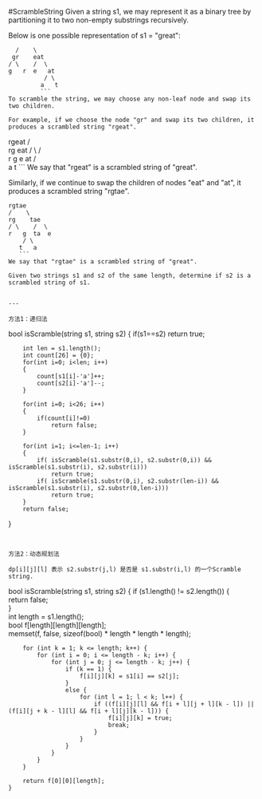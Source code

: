 #ScrambleString
Given a string s1, we may represent it as a binary tree by partitioning it to two non-empty substrings recursively.

Below is one possible representation of s1 = "great":

 ```   great
   /    \
  gr    eat
 / \    /  \
g   r  e   at
           / \
          a   t
          ```
To scramble the string, we may choose any non-leaf node and swap its two children.

For example, if we choose the node "gr" and swap its two children, it produces a scrambled string "rgeat".

   ```
   rgeat
   /    \
  rg    eat
 / \    /  \
r   g  e   at
           / \
          a   t
          ```
We say that "rgeat" is a scrambled string of "great".

Similarly, if we continue to swap the children of nodes "eat" and "at", it produces a scrambled string "rgtae".

   ``` 
   rgtae
   /    \
  rg    tae
 / \    /  \
r   g  ta  e
       / \
      t   a
      ```
We say that "rgtae" is a scrambled string of "great".

Given two strings s1 and s2 of the same length, determine if s2 is a scrambled string of s1.


---

方法1：递归法
```
bool isScramble(string s1, string s2) {
        if(s1==s2)
            return true;

        int len = s1.length();
        int count[26] = {0};
        for(int i=0; i<len; i++)
        {
            count[s1[i]-'a']++;
            count[s2[i]-'a']--;
        }

        for(int i=0; i<26; i++)
        {
            if(count[i]!=0)
                return false;
        }

        for(int i=1; i<=len-1; i++)
        {
            if( isScramble(s1.substr(0,i), s2.substr(0,i)) && isScramble(s1.substr(i), s2.substr(i)))
                return true;
            if( isScramble(s1.substr(0,i), s2.substr(len-i)) && isScramble(s1.substr(i), s2.substr(0,len-i)))
                return true;
        }
        return false;
}
```


方法2：动态规划法

dp[i][j][l] 表示 s2.substr(j,l) 是否是 s1.substr(i,l) 的一个Scramble string.
```
bool isScramble(string s1, string s2) {
        if (s1.length() != s2.length()) {  
            return false;  
        }  
        int length = s1.length();  
        bool f[length][length][length];  
        memset(f, false, sizeof(bool) * length * length * length);  
          
        for (int k = 1; k <= length; k++) {  
            for (int i = 0; i <= length - k; i++) {  
                for (int j = 0; j <= length - k; j++) {  
                    if (k == 1) {  
                        f[i][j][k] = s1[i] == s2[j];  
                    }  
                    else {  
                        for (int l = 1; l < k; l++) {  
                            if ((f[i][j][l] && f[i + l][j + l][k - l]) || (f[i][j + k - l][l] && f[i + l][j][k - l])) {  
                                f[i][j][k] = true;  
                                break;  
                            }                              
                        }  
                    }  
                }  
            }              
        }  
                  
        return f[0][0][length];
    }
```
